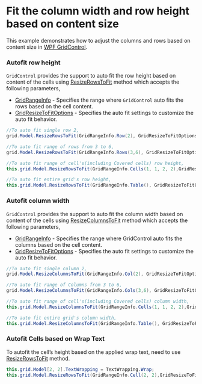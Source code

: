 # Fit the column width and row height based on content size

This example demonstrates how to adjust the columns and rows based on content size in [WPF GridControl](https://help.syncfusion.com/wpf/gridcontrol/overview).

### Autofit row height

`GridControl` provides the support to auto fit the row height based on content of the cells using [ResizeRowsToFit](https://help.syncfusion.com/cr/wpf/Syncfusion.Windows.Controls.Grid.GridModel.html#Syncfusion_Windows_Controls_Grid_GridModel_ResizeRowsToFit_Syncfusion_Windows_Controls_Grid_GridRangeInfo_Syncfusion_Windows_Controls_Grid_GridResizeToFitOptions_) method which accepts the following parameters,

* [GridRangeInfo](https://help.syncfusion.com/cr/wpf/Syncfusion.Windows.Controls.Grid.GridRangeInfo.html) - Specifies the range where `GridControl` auto fits the rows based on the cell content.
* [GridResizeToFitOptions](https://help.syncfusion.com/cr/wpf/Syncfusion.Windows.Controls.Grid.GridResizeToFitOptions.html) - Specifies the auto fit settings to customize the auto fit behavior.

``` csharp
//To auto fit single row 2,
grid.Model.ResizeRowsToFit(GridRangeInfo.Row(2), GridResizeToFitOptions.NoShrinkSize);

//To auto fit range of rows from 3 to 6,
grid.Model.ResizeRowsToFit(GridRangeInfo.Rows(3,6), GridResizeToFitOptions.NoShrinkSize);

//To auto fit range of cell's(including Covered cells) row height,
this.grid.Model.ResizeRowsToFit(GridRangeInfo.Cells(1, 1, 2, 2),GridResizeToFitOptions.IncludeCellsWithinCoveredRange);

//To auto fit entire grid's row height,
this.grid.Model.ResizeRowsToFit(GridRangeInfo.Table(), GridResizeToFitOptions.None);
```
### Autofit column width

`GridControl` provides the support to auto fit the column width based on content of the cells using [ResizeColumnsToFit](https://help.syncfusion.com/cr/wpf/Syncfusion.Windows.Controls.Grid.GridModel.html#Syncfusion_Windows_Controls_Grid_GridModel_ResizeColumnsToFit_Syncfusion_Windows_Controls_Grid_GridRangeInfo_Syncfusion_Windows_Controls_Grid_GridResizeToFitOptions_) method which accepts the following parameters,

* [GridRangeInfo](https://help.syncfusion.com/cr/wpf/Syncfusion.Windows.Controls.Grid.GridRangeInfo.html) - Specifies the range where GridControl auto fits the columns based on the cell content.
* [GridResizeToFitOptions](https://help.syncfusion.com/cr/wpf/Syncfusion.Windows.Controls.Grid.GridResizeToFitOptions.html) - Specifies the auto fit settings to customize the auto fit behavior.

``` csharp
//To auto fit single column 2,
grid.Model.ResizeColumnsToFit(GridRangeInfo.Col(2), GridResizeToFitOptions.NoShrinkSize);

//To auto fit range of Columns from 3 to 6,
grid.Model.ResizeColumnsToFit(GridRangeInfo.Cols(3,6), GridResizeToFitOptions.NoShrinkSize);

//To auto fit range of cell's(including Covered cells) column width,
this.grid.Model.ResizeColumnsToFit(GridRangeInfo.Cells(1, 1, 2, 2),GridResizeToFitOptions.IncludeCellsWithinCoveredRange);

//To auto fit entire grid's column width,
this.grid.Model.ResizeColumnsToFit(GridRangeInfo.Table(), GridResizeToFitOptions.None);
```

### Autofit Cells based on Wrap Text

To autofit the cell’s height based on the applied wrap text, need to use [ResizeRowsToFit](https://help.syncfusion.com/cr/wpf/Syncfusion.Windows.Controls.Grid.GridModel.html#Syncfusion_Windows_Controls_Grid_GridModel_ResizeRowsToFit_Syncfusion_Windows_Controls_Grid_GridRangeInfo_Syncfusion_Windows_Controls_Grid_GridResizeToFitOptions_) method.

``` csharp
this.grid.Model[2, 2].TextWrapping = TextWrapping.Wrap;
this.grid.Model.ResizeRowsToFit(GridRangeInfo.Cell(2, 2),GridResizeToFitOptions.NoShrinkSize);
```